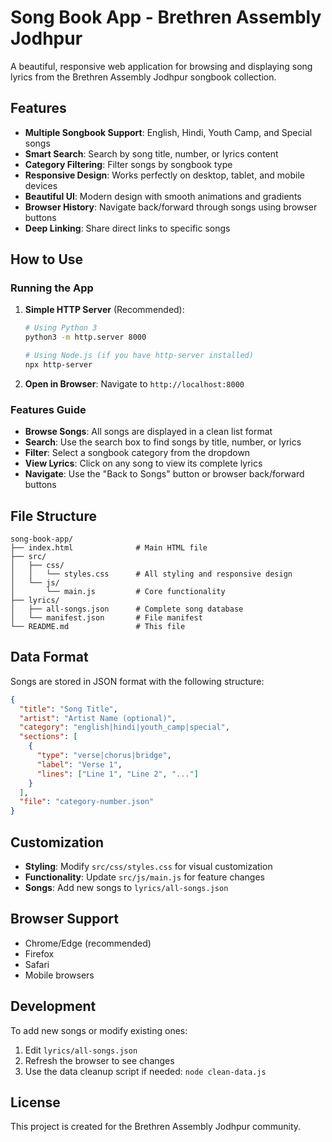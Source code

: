 # Song Book App - Brethren Assembly Jodhpur

A beautiful, responsive web application for browsing and displaying song lyrics from the Brethren Assembly Jodhpur songbook collection.

## Features

- **Multiple Songbook Support**: English, Hindi, Youth Camp, and Special songs
- **Smart Search**: Search by song title, number, or lyrics content
- **Category Filtering**: Filter songs by songbook type
- **Responsive Design**: Works perfectly on desktop, tablet, and mobile devices
- **Beautiful UI**: Modern design with smooth animations and gradients
- **Browser History**: Navigate back/forward through songs using browser buttons
- **Deep Linking**: Share direct links to specific songs

## How to Use

### Running the App

1. **Simple HTTP Server** (Recommended):
   ```bash
   # Using Python 3
   python3 -m http.server 8000
   
   # Using Node.js (if you have http-server installed)
   npx http-server
   ```

2. **Open in Browser**:
   Navigate to `http://localhost:8000`

### Features Guide

- **Browse Songs**: All songs are displayed in a clean list format
- **Search**: Use the search box to find songs by title, number, or lyrics
- **Filter**: Select a songbook category from the dropdown
- **View Lyrics**: Click on any song to view its complete lyrics
- **Navigate**: Use the "Back to Songs" button or browser back/forward buttons

## File Structure

```
song-book-app/
├── index.html              # Main HTML file
├── src/
│   ├── css/
│   │   └── styles.css      # All styling and responsive design
│   └── js/
│       └── main.js         # Core functionality
├── lyrics/
│   ├── all-songs.json      # Complete song database
│   └── manifest.json       # File manifest
└── README.md               # This file
```

## Data Format

Songs are stored in JSON format with the following structure:

```json
{
  "title": "Song Title",
  "artist": "Artist Name (optional)",
  "category": "english|hindi|youth_camp|special",
  "sections": [
    {
      "type": "verse|chorus|bridge",
      "label": "Verse 1",
      "lines": ["Line 1", "Line 2", "..."]
    }
  ],
  "file": "category-number.json"
}
```

## Customization

- **Styling**: Modify `src/css/styles.css` for visual customization
- **Functionality**: Update `src/js/main.js` for feature changes
- **Songs**: Add new songs to `lyrics/all-songs.json`

## Browser Support

- Chrome/Edge (recommended)
- Firefox
- Safari
- Mobile browsers

## Development

To add new songs or modify existing ones:

1. Edit `lyrics/all-songs.json`
2. Refresh the browser to see changes
3. Use the data cleanup script if needed: `node clean-data.js`

## License

This project is created for the Brethren Assembly Jodhpur community.
